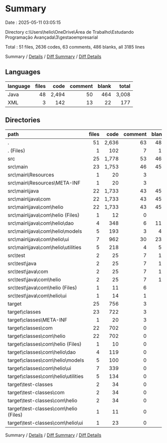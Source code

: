 # Summary

Date : 2025-05-11 03:05:15

Directory c:\\Users\\helio\\OneDrive\\Área de Trabalho\\Estudando Programação Avançada\\3\\gestaoempresarial

Total : 51 files,  2636 codes, 63 comments, 486 blanks, all 3185 lines

Summary / [Details](details.md) / [Diff Summary](diff.md) / [Diff Details](diff-details.md)

## Languages
| language | files | code | comment | blank | total |
| :--- | ---: | ---: | ---: | ---: | ---: |
| Java | 48 | 2,494 | 50 | 464 | 3,008 |
| XML | 3 | 142 | 13 | 22 | 177 |

## Directories
| path | files | code | comment | blank | total |
| :--- | ---: | ---: | ---: | ---: | ---: |
| . | 51 | 2,636 | 63 | 486 | 3,185 |
| . (Files) | 1 | 102 | 7 | 12 | 121 |
| src | 25 | 1,778 | 53 | 467 | 2,298 |
| src\\main | 23 | 1,753 | 46 | 457 | 2,256 |
| src\\main\\Resources | 1 | 20 | 3 | 5 | 28 |
| src\\main\\Resources\\META-INF | 1 | 20 | 3 | 5 | 28 |
| src\\main\\java | 22 | 1,733 | 43 | 452 | 2,228 |
| src\\main\\java\\com | 22 | 1,733 | 43 | 452 | 2,228 |
| src\\main\\java\\com\\helio | 22 | 1,733 | 43 | 452 | 2,228 |
| src\\main\\java\\com\\helio (Files) | 1 | 12 | 0 | 5 | 17 |
| src\\main\\java\\com\\helio\\dao | 4 | 348 | 6 | 118 | 472 |
| src\\main\\java\\com\\helio\\models | 5 | 193 | 3 | 42 | 238 |
| src\\main\\java\\com\\helio\\ui | 7 | 962 | 30 | 231 | 1,223 |
| src\\main\\java\\com\\helio\\utilities | 5 | 218 | 4 | 56 | 278 |
| src\\test | 2 | 25 | 7 | 10 | 42 |
| src\\test\\java | 2 | 25 | 7 | 10 | 42 |
| src\\test\\java\\com | 2 | 25 | 7 | 10 | 42 |
| src\\test\\java\\com\\helio | 2 | 25 | 7 | 10 | 42 |
| src\\test\\java\\com\\helio (Files) | 1 | 11 | 6 | 4 | 21 |
| src\\test\\java\\com\\helio\\ui | 1 | 14 | 1 | 6 | 21 |
| target | 25 | 756 | 3 | 7 | 766 |
| target\\classes | 23 | 722 | 3 | 7 | 732 |
| target\\classes\\META-INF | 1 | 20 | 3 | 5 | 28 |
| target\\classes\\com | 22 | 702 | 0 | 2 | 704 |
| target\\classes\\com\\helio | 22 | 702 | 0 | 2 | 704 |
| target\\classes\\com\\helio (Files) | 1 | 10 | 0 | 0 | 10 |
| target\\classes\\com\\helio\\dao | 4 | 119 | 0 | 0 | 119 |
| target\\classes\\com\\helio\\models | 5 | 100 | 0 | 0 | 100 |
| target\\classes\\com\\helio\\ui | 7 | 339 | 0 | 2 | 341 |
| target\\classes\\com\\helio\\utilities | 5 | 134 | 0 | 0 | 134 |
| target\\test-classes | 2 | 34 | 0 | 0 | 34 |
| target\\test-classes\\com | 2 | 34 | 0 | 0 | 34 |
| target\\test-classes\\com\\helio | 2 | 34 | 0 | 0 | 34 |
| target\\test-classes\\com\\helio (Files) | 1 | 11 | 0 | 0 | 11 |
| target\\test-classes\\com\\helio\\ui | 1 | 23 | 0 | 0 | 23 |

Summary / [Details](details.md) / [Diff Summary](diff.md) / [Diff Details](diff-details.md)